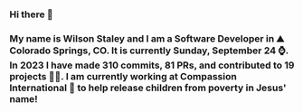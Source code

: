 ### Hi there 👋

### My name is Wilson Staley and I am a Software Developer in ⛰ Colorado Springs, CO.  It is currently Sunday, September 24 ⌚. In 2023 I have made 310 commits, 81 PRs, and contributed to 19 projects 👨‍💻. I am currently working at Compassion International 🏢 to help release children from poverty in Jesus' name!